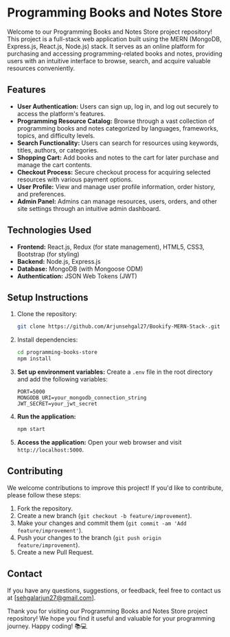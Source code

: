 # Programming Books and Notes Store

Welcome to our Programming Books and Notes Store project repository! This project is a full-stack web application built using the MERN (MongoDB, Express.js, React.js, Node.js) stack. It serves as an online platform for purchasing and accessing programming-related books and notes, providing users with an intuitive interface to browse, search, and acquire valuable resources conveniently.

## Features

- **User Authentication:** Users can sign up, log in, and log out securely to access the platform's features.
- **Programming Resource Catalog:** Browse through a vast collection of programming books and notes categorized by languages, frameworks, topics, and difficulty levels.
- **Search Functionality:** Users can search for resources using keywords, titles, authors, or categories.
- **Shopping Cart:** Add books and notes to the cart for later purchase and manage the cart contents.
- **Checkout Process:** Secure checkout process for acquiring selected resources with various payment options.
- **User Profile:** View and manage user profile information, order history, and preferences.
- **Admin Panel:** Admins can manage resources, users, orders, and other site settings through an intuitive admin dashboard.

## Technologies Used

- **Frontend:** React.js, Redux (for state management), HTML5, CSS3, Bootstrap (for styling)
- **Backend:** Node.js, Express.js
- **Database:** MongoDB (with Mongoose ODM)
- **Authentication:** JSON Web Tokens (JWT)

## Setup Instructions

1. Clone the repository:
   ```bash
   git clone https://github.com/Arjunsehgal27/Bookify-MERN-Stack-.git
   ```

2. Install dependencies:
   ```bash
   cd programming-books-store
   npm install
   ```

3. **Set up environment variables:**
   Create a `.env` file in the root directory and add the following variables:
   ```
   PORT=5000
   MONGODB_URI=your_mongodb_connection_string
   JWT_SECRET=your_jwt_secret
   ```

4. **Run the application:**
   ```bash
   npm start
   ```

5. **Access the application:**
   Open your web browser and visit `http://localhost:5000`.

## Contributing

We welcome contributions to improve this project! If you'd like to contribute, please follow these steps:

1. Fork the repository.
2. Create a new branch (`git checkout -b feature/improvement`).
3. Make your changes and commit them (`git commit -am 'Add feature/improvement'`).
4. Push your changes to the branch (`git push origin feature/improvement`).
5. Create a new Pull Request.

## Contact

If you have any questions, suggestions, or feedback, feel free to contact us at [sehgalarjun27@gmail.com].

Thank you for visiting our Programming Books and Notes Store project repository! We hope you find it useful and valuable for your programming journey. Happy coding! 📚💻
